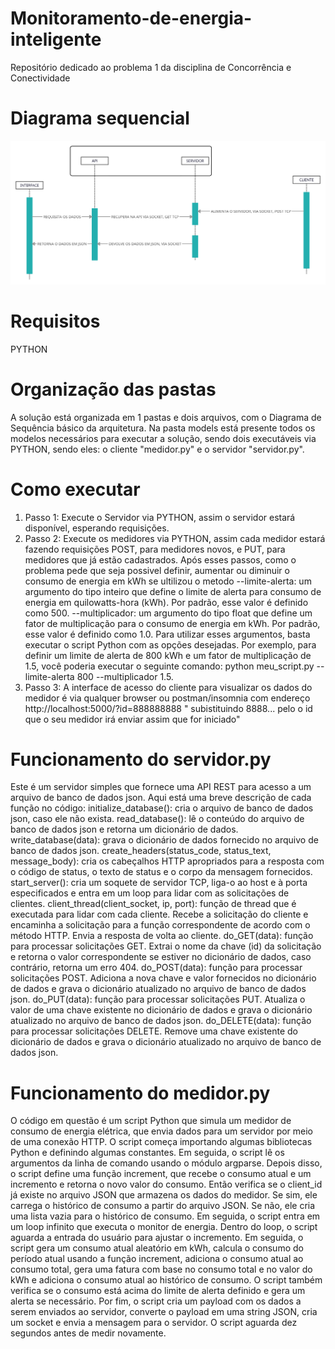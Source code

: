 # Monitoramento-de-energia-inteligente
Repositório dedicado ao problema 1 da disciplina de Concorrência e Conectividade

# Diagrama sequencial
![Diagrama sequencial](https://github.com/Yamazaki-Khaio/Monitoramento-de-energia-inteligente/blob/main/Diagrama%20sequencial.png)

# Requisitos 
PYTHON 

# Organização das pastas
A solução está organizada em 1 pastas e dois arquivos, com o Diagrama de Sequência básico da arquitetura.
Na pasta models está presente todos os modelos necessários para executar a solução, sendo dois executáveis via PYTHON, sendo eles: o cliente "medidor.py" e o servidor "servidor.py".

# Como executar 
1. Passo 1: Execute o Servidor via PYTHON, assim o servidor estará disponível, esperando requisições.
2. Passo 2: Execute os medidores via PYTHON, assim cada medidor estará fazendo requisições POST, para medidores novos, e PUT, para medidores que já estão cadastrados.
Após esses passos, como o problema pede que seja possivel definir, aumentar ou diminuir o consumo de energia em kWh se ultilizou o metodo --limite-alerta: um argumento do tipo inteiro que define o limite de alerta para consumo de energia em quilowatts-hora (kWh). Por padrão, esse valor é definido como 500.
--multiplicador: um argumento do tipo float que define um fator de multiplicação para o consumo de energia em kWh. Por padrão, esse valor é definido como 1.0.
Para utilizar esses argumentos, basta executar o script Python com as opções desejadas. Por exemplo, para definir um limite de alerta de 800 kWh e um fator de multiplicação de 1.5, você poderia executar o seguinte comando: python meu_script.py --limite-alerta 800 --multiplicador 1.5.
3. Passo 3: A interface de acesso do cliente para visualizar os dados do medidor é via qualquer browser ou postman/insomnia com endereço http://localhost:5000/?id=888888888 " subistituindo 8888... pelo o id que o seu medidor irá enviar assim que for iniciado"

# Funcionamento do servidor.py
Este é um servidor simples que fornece uma API REST para acesso a um arquivo de banco de dados json. Aqui está uma breve descrição de cada função no código:
initialize_database(): cria o arquivo de banco de dados json, caso ele não exista.
read_database(): lê o conteúdo do arquivo de banco de dados json e retorna um dicionário de dados.
write_database(data): grava o dicionário de dados fornecido no arquivo de banco de dados json.
create_headers(status_code, status_text, message_body): cria os cabeçalhos HTTP apropriados para a resposta com o código de status, o texto de status e o corpo da mensagem fornecidos.
start_server(): cria um soquete de servidor TCP, liga-o ao host e à porta especificados e entra em um loop para lidar com as solicitações de clientes.
client_thread(client_socket, ip, port): função de thread que é executada para lidar com cada cliente. Recebe a solicitação do cliente e encaminha a solicitação para a função correspondente de acordo com o método HTTP. Envia a resposta de volta ao cliente.
do_GET(data): função para processar solicitações GET. Extrai o nome da chave (id) da solicitação e retorna o valor correspondente se estiver no dicionário de dados, caso contrário, retorna um erro 404.
do_POST(data): função para processar solicitações POST. Adiciona a nova chave e valor fornecidos no dicionário de dados e grava o dicionário atualizado no arquivo de banco de dados json.
do_PUT(data): função para processar solicitações PUT. Atualiza o valor de uma chave existente no dicionário de dados e grava o dicionário atualizado no arquivo de banco de dados json.
do_DELETE(data): função para processar solicitações DELETE. Remove uma chave existente do dicionário de dados e grava o dicionário atualizado no arquivo de banco de dados json.

# Funcionamento do medidor.py
O código em questão é um script Python que simula um medidor de consumo de energia elétrica, que envia dados para um servidor por meio de uma conexão HTTP.
O script começa importando algumas bibliotecas Python e definindo algumas constantes. Em seguida, o script lê os argumentos da linha de comando usando o módulo argparse. Depois disso, o script define uma função increment, que recebe o consumo atual e um incremento e retorna o novo valor do consumo.
Então verifica se o client_id já existe no arquivo JSON que armazena os dados do medidor. Se sim, ele carrega o histórico de consumo a partir do arquivo JSON. Se não, ele cria uma lista vazia para o histórico de consumo. Em seguida, o script entra em um loop infinito que executa o monitor de energia.
Dentro do loop, o script aguarda a entrada do usuário para ajustar o incremento. Em seguida, o script gera um consumo atual aleatório em kWh, calcula o consumo do período atual usando a função increment, adiciona o consumo atual ao consumo total, gera uma fatura com base no consumo total e no valor do kWh e adiciona o consumo atual ao histórico de consumo. O script também verifica se o consumo está acima do limite de alerta definido e gera um alerta se necessário.
Por fim, o script cria um payload com os dados a serem enviados ao servidor, converte o payload em uma string JSON, cria um socket e envia a mensagem para o servidor. O script aguarda dez segundos antes de medir novamente.
